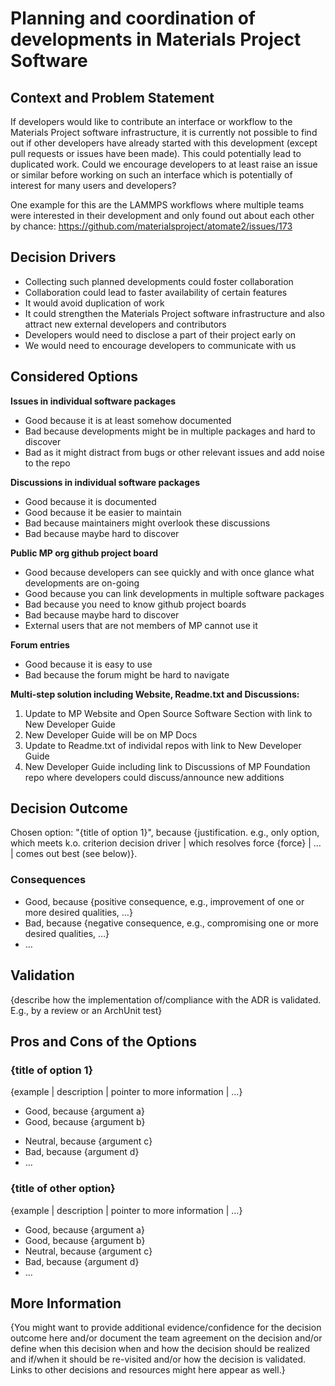 # Planning and coordination of developments in Materials Project Software

## Context and Problem Statement

If developers would like to contribute an interface or workflow to the Materials Project software infrastructure, it is currently not possible to find out if other developers have already started with this development (except pull requests or issues have been made). 
This could potentially lead to duplicated work. Could we encourage developers to at least raise an issue or similar before working on such an interface which is potentially of interest for many users and developers?

One example for this are the LAMMPS workflows where multiple teams were interested in their development and only found out about each other by chance: https://github.com/materialsproject/atomate2/issues/173


<!-- This is an optional element. Feel free to remove. -->
## Decision Drivers

* Collecting such planned developments could foster collaboration 
* Collaboration could lead to faster availability of certain features
* It would avoid duplication of work
* It could strengthen the Materials Project software infrastructure and also attract new external developers and contributors
* Developers would need to disclose a part of their project early on
* We would need to encourage developers to communicate with us

## Considered Options
**Issues in individual software packages**
 * Good because it is at least somehow documented
 * Bad because developments might be in multiple packages and hard to discover
 * Bad as it might distract from bugs or other relevant issues and add noise to the repo

**Discussions in individual software packages**
 * Good because it is documented
 * Good because it be easier to maintain
 * Bad because maintainers might overlook these discussions
 * Bad because maybe hard to discover

**Public MP org github project board**
 * Good because developers can see quickly and with once glance what developments are on-going
 * Good because you can link developments in multiple software packages
 * Bad because you need to know github project boards
 * Bad because maybe hard to discover
 * External users that are not members of MP cannot use it
 
**Forum entries**
 * Good because it is easy to use
 * Bad because the forum might be hard to navigate 


**Multi-step solution including Website, Readme.txt and Discussions:**
 1.  Update to MP Website and Open Source Software Section with link to New Developer Guide
 2.  New Developer Guide will be on MP Docs
 3.  Update to Readme.txt of individal repos with link to New Developer Guide
 4.  New Developer Guide including link to Discussions of MP Foundation repo where developers could discuss/announce new additions 


## Decision Outcome

Chosen option: "{title of option 1}", because
{justification. e.g., only option, which meets k.o. criterion decision driver | which resolves force {force} | … | comes out best (see below)}.

<!-- This is an optional element. Feel free to remove. -->
### Consequences



* Good, because {positive consequence, e.g., improvement of one or more desired qualities, …}
* Bad, because {negative consequence, e.g., compromising one or more desired qualities, …}
* … <!-- numbers of consequences can vary -->

<!-- This is an optional element. Feel free to remove. -->
## Validation

{describe how the implementation of/compliance with the ADR is validated. E.g., by a review or an ArchUnit test}

<!-- This is an optional element. Feel free to remove. -->
## Pros and Cons of the Options

### {title of option 1}

<!-- This is an optional element. Feel free to remove. -->
{example | description | pointer to more information | …}

* Good, because {argument a}
* Good, because {argument b}
<!-- use "neutral" if the given argument weights neither for good nor bad -->
* Neutral, because {argument c}
* Bad, because {argument d}
* … <!-- numbers of pros and cons can vary -->

### {title of other option}

{example | description | pointer to more information | …}

* Good, because {argument a}
* Good, because {argument b}
* Neutral, because {argument c}
* Bad, because {argument d}
* …

<!-- This is an optional element. Feel free to remove. -->
## More Information

{You might want to provide additional evidence/confidence for the decision outcome here and/or
 document the team agreement on the decision and/or
 define when this decision when and how the decision should be realized and if/when it should be re-visited and/or
 how the decision is validated.
 Links to other decisions and resources might here appear as well.}
